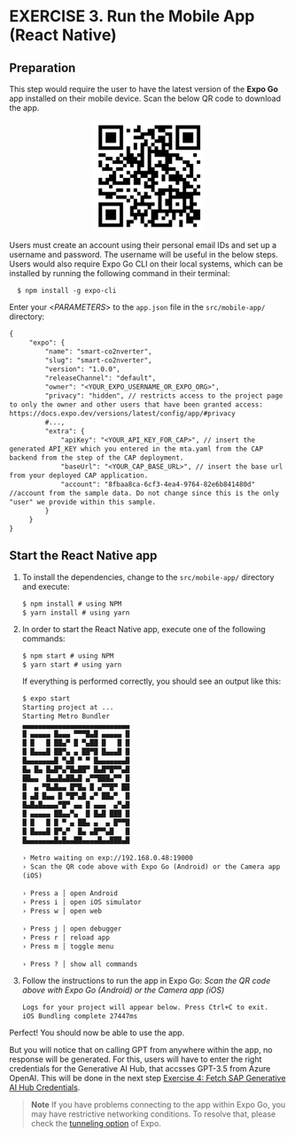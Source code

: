 # EXERCISE 3. Run the Mobile App (React Native)

## Preparation

This step would require the user to have the latest version of the **Expo Go** app installed on their mobile device. Scan the below QR code to download the app.
<p align="center">
  <img src="../assets/Expo_Go_QR.png" alt="Expo Go QR Code" width="200" height="200" />
</p>


Users must create an account using their personal email IDs and set up a username and password. The username will be useful in the below steps. Users would also require Expo Go CLI on their local systems, which can be installed by running the following command in their terminal:

 ```console
   $ npm install -g expo-cli
```

Enter your <_PARAMETERS_> to the `app.json` file in the `src/mobile-app/` directory:

```jsonc
{
     "expo": {
         "name": "smart-co2nverter",
         "slug": "smart-co2nverter",
         "version": "1.0.0",
         "releaseChannel": "default",
         "owner": "<YOUR_EXPO_USERNAME_OR_EXPO_ORG>",
         "privacy": "hidden", // restricts access to the project page to only the owner and other users that have been granted access: https://docs.expo.dev/versions/latest/config/app/#privacy
         #...,
         "extra": {
             "apiKey": "<YOUR_API_KEY_FOR_CAP>", // insert the generated API_KEY which you entered in the mta.yaml from the CAP backend from the step of the CAP deployment.
             "baseUrl": "<YOUR_CAP_BASE_URL>", // insert the base url from your deployed CAP application.
             "account": "8fbaa8ca-6cf3-4ea4-9764-82e6b841480d" //account from the sample data. Do not change since this is the only "user" we provide within this sample.
         }
     }
}
```

## Start the React Native app

1. To install the dependencies, change to the `src/mobile-app/` directory and execute:

   ```console
   $ npm install # using NPM
   $ yarn install # using yarn
   ```

2. In order to start the React Native app, execute one of the following commands:

   ```console
   $ npm start # using NPM
   $ yarn start # using yarn
   ```

   If everything is performed correctly, you should see an output like this:

   ```console
   $ expo start
   Starting project at ...
   Starting Metro Bundler
   ▄▄▄▄▄▄▄▄▄▄▄▄▄▄▄▄▄▄▄▄▄▄▄▄▄▄▄
   █ ▄▄▄▄▄ █▄▄▄ ▀▀▀█▄█ ▄▄▄▄▄ █
   █ █   █ ██▄▀ █ ▀▄██ █   █ █
   █ █▄▄▄█ ██▀▄ ▄ ██▀█ █▄▄▄█ █
   █▄▄▄▄▄▄▄█ ▀▄█ ▀ ▀ █▄▄▄▄▄▄▄█
   █▄ █▄ █▄█▀▄▀█▄██▀ █▄█▀█▀▀▄█
   ██▄▄  █▄▄█▄██▄█ ▄▀▀███▄▀▀ █
   █  ▄ ▀█▄█▄▄ █▀█▄ █ ▄▀▀█▀ ██
   █ ▄█ █▄▄ █ ▀█▀▄█ ▄▀ ██▄▀  █
   █▄█▄█▄▄▄▄▀█▀ ▄▄ █ ▄▄▄  ▄▀▄█
   █ ▄▄▄▄▄ ██▄▄▀▄  █ █▄█ ███ █
   █ █   █ █ ▀ ▄ ██▄ ▄  ▄ █▀▀█
   █ █▄▄▄█ █▀▄▀  █▄ ▄█▀▀▄█   █
   █▄▄▄▄▄▄▄█▄█▄▄██▄▄▄▄█▄▄███▄█

   › Metro waiting on exp://192.168.0.48:19000
   › Scan the QR code above with Expo Go (Android) or the Camera app (iOS)

   › Press a │ open Android
   › Press i │ open iOS simulator
   › Press w │ open web

   › Press j │ open debugger
   › Press r │ reload app
   › Press m │ toggle menu

   › Press ? │ show all commands
   ```

3. Follow the instructions to run the app in Expo Go: _Scan the QR code above with Expo Go (Android) or the Camera app (iOS)_

   ```console
   Logs for your project will appear below. Press Ctrl+C to exit.
   iOS Bundling complete 27447ms
   ```

Perfect! You should now be able to use the app.

But you will notice that on calling GPT from anywhere within the app, no response will be generated. For this, users will have to enter the right credentials for the Generative AI Hub, that accsses GPT-3.5 from Azure OpenAI. This will be done in the next step [Exercise 4: Fetch SAP Generative AI Hub Credentials](../ex3.4/README.md).

> **Note** If you have problems connecting to the app within Expo Go, you may have restrictive networking conditions. To resolve that, please check the [tunneling option](https://docs.expo.dev/more/expo-cli/#tunneling) of Expo.

